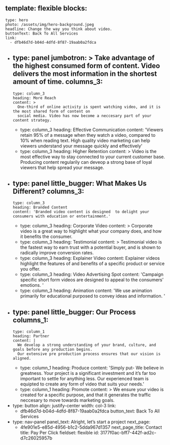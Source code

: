 template: flexible
blocks:
  - 
    type: hero
    photo: /assets/img/hero-background.jpeg
    headline: Change the way you think about video.
    buttonText: Back To All Services
    link:
      - dfb46d7d-b04d-4dfd-8f87-19aab0a2fdca
  - 
    type: panel
    jumbotron: >
      Take advantage of the highest consumed form of content. Video delivers the most information in the
      shortest amount of time.
    columns_3:
      - 
        type: column_3
        heading: More Reach
        content: >
          One-third of online activity is spent watching video, and it is the most shared form of content on
          social media. Video has now become a neccesary part of your content strategy.
      - 
        type: column_3
        heading: Effective Communication
        content: 'Viewers retain 95% of a message when they watch a video, compared to 10% when reading text. High quality video marketing can help viewers understand your message quickly and effectively'
      - 
        type: column_3
        heading: Higher Retention
        content: >
          Video is the most effective way to stay connected to your current customer base. Producing content
          regularily can deveop a strong base of loyal viewers that help spread your message.
  - 
    type: panel
    little_bugger: What Makes Us Different?
    columns_3:
      - 
        type: column_3
        heading: Branded Content
        content: 'Branded video content is designed  to delight your consumers with education or entertainment.'
      - 
        type: column_3
        heading: Corporate Video
        content: >
          Corporate video is a great way to highlight what your company does, and how it benefits the
          consumer.
      - 
        type: column_3
        heading: Testimonial
        content: >
          Testimonial video is the fastest way to earn trust with a potential buyer, and is shown to radically
          improve conversion rates.
      - 
        type: column_3
        heading: Explainer Video
        content: Explainer videos highlight the features of and benefits of a specific product or service you offer.
      - 
        type: column_3
        heading: Video Advertising Spot
        content: 'Campaign specific short form videos are designed to appeal to the consumers’ emotions. '
      - 
        type: column_3
        heading: Animation
        content: 'We use animation primarily for educational purposed to convey ideas and information. '
  - 
    type: panel
    little_bugger: Our Process
    columns_1:
      - 
        type: column_1
        heading: Partner
        content: |
          We develop a strong understanding of your brand, culture, and goals before any production begins.
          Our extensive pre production process ensures that our vision is aligned.
      - 
        type: column_1
        heading: Produce
        content: 'Simply put- We believe in greatness. Your project is a significant investment and it’s far too important to settle for anything less. Our experienced team is equipted to create any form of video that suits your needs.'
      - 
        type: column_1
        heading: Promote
        content: >
          We ensure your video is created for a specific purpose, and that it generates the traffic neccesary
          to move towards marketing goals.
  - 
    type: button
    align: justify-center
    width: col-3
    link:
      - dfb46d7d-b04d-4dfd-8f87-19aab0a2fdca
    button_text: Back To All Services
  - 
    type: nav-panel
    panel_text: Alright, let’s start a project
    next_page:
      - 4fe901e5-e85d-4956-b1c2-5dda967d1357
    next_page_title: Contact
title: Pay Per Click
fieldset: flexible
id: 3177f0ac-bff7-442f-ad2c-d7c26025957b
